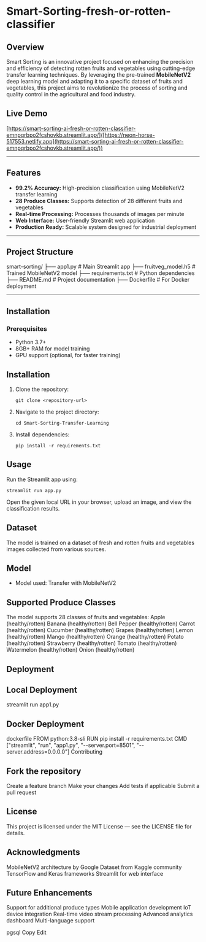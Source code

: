 # Smart-Sorting-fresh-or-rotten-classifier

## Overview  
Smart Sorting is an innovative project focused on enhancing the precision and efficiency of detecting rotten fruits and vegetables using cutting-edge transfer learning techniques. By leveraging the pre-trained **MobileNetV2** deep learning model and adapting it to a specific dataset of fruits and vegetables, this project aims to revolutionize the process of sorting and quality control in the agricultural and food industry.

## Live Demo  
[https://smart-sorting-ai-fresh-or-rotten-classifier-emnpqrbpo2fcshovkb.streamlit.app/]([https://neon-horse-517553.netlify.app](https://smart-sorting-ai-fresh-or-rotten-classifier-emnpqrbpo2fcshovkb.streamlit.app/))

---

## Features
- **99.2% Accuracy:** High-precision classification using MobileNetV2 transfer learning  
- **28 Produce Classes:** Supports detection of 28 different fruits and vegetables  
- **Real-time Processing:** Processes thousands of images per minute  
- **Web Interface:** User-friendly Streamlit web application  
- **Production Ready:** Scalable system designed for industrial deployment  

---

## Project Structure  
smart-sorting/
├── app1.py # Main Streamlit app
├── fruitveg_model.h5 # Trained MobileNetV2 model
├── requirements.txt # Python dependencies
├── README.md # Project documentation
├── Dockerfile #  For Docker deployment

---

## Installation

### Prerequisites  
- Python 3.7+  
- 8GB+ RAM for model training  
- GPU support (optional, for faster training)  

## Installation
1. Clone the repository:
   ```
   git clone <repository-url>
   ```
2. Navigate to the project directory:
   ```
   cd Smart-Sorting-Transfer-Learning
   ```
3. Install dependencies:
   ```
   pip install -r requirements.txt
## Usage
Run the Streamlit app using:
```
streamlit run app.py
```
Open the given local URL in your browser, upload an image, and view the classification results.

## Dataset
The model is trained on a dataset of fresh and rotten fruits and vegetables images collected from various sources.

## Model
- Model used: Transfer with MobileNetV2
## Supported Produce Classes
The model supports 28 classes of fruits and vegetables:
Apple (healthy/rotten)
Banana (healthy/rotten)
Bell Pepper (healthy/rotten)
Carrot (healthy/rotten)
Cucumber (healthy/rotten)
Grapes (healthy/rotten)
Lemon (healthy/rotten)
Mango (healthy/rotten)
Orange (healthy/rotten)
Potato (healthy/rotten)
Strawberry (healthy/rotten)
Tomato (healthy/rotten)
Watermelon (healthy/rotten)
Onion (healthy/rotten)
 ## Deployment
 ## Local Deployment
streamlit run app1.py
 ## Docker Deployment
dockerfile
FROM python:3.8-sli
RUN pip install -r requirements.txt
CMD ["streamlit", "run", "app1.py", "--server.port=8501", "--server.address=0.0.0.0"]
Contributing
## Fork the repository
Create a feature branch
Make your changes
Add tests if applicable
Submit a pull request

## License
This project is licensed under the MIT License — see the LICENSE file for details.

 ## Acknowledgments
MobileNetV2 architecture by Google
Dataset from Kaggle community
TensorFlow and Keras frameworks
Streamlit for web interface

## Future Enhancements
Support for additional produce types
Mobile application development
IoT device integration
Real-time video stream processing
Advanced analytics dashboard
Multi-language support

pgsql
Copy
Edit


